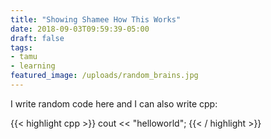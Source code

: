 ```yaml
---
title: "Showing Shamee How This Works"
date: 2018-09-03T09:59:39-05:00
draft: false
tags:
- tamu
- learning
featured_image: /uploads/random_brains.jpg
---
```


I write random code here and I can also write cpp:

{{< highlight cpp >}}
cout << "helloworld";
{{< / highlight >}}
